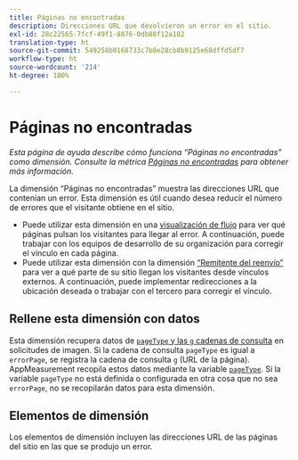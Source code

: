 ```yaml
---
title: Páginas no encontradas
description: Direcciones URL que devolvieron un error en el sitio.
exl-id: 28c22565-7fcf-49f1-8876-0db88f12a182
translation-type: ht
source-git-commit: 549258b0168733c7b0e28cb8b9125e68dffd5df7
workflow-type: ht
source-wordcount: '214'
ht-degree: 100%

---
```


# Páginas no encontradas

*Esta página de ayuda describe cómo funciona “Páginas no encontradas” como dimensión. Consulte la métrica [Páginas no encontradas](../metrics/pages-not-found.md) para obtener más información.*

La dimensión “Páginas no encontradas” muestra las direcciones URL que contenían un error. Esta dimensión es útil cuando desea reducir el número de errores que el visitante obtiene en el sitio.

* Puede utilizar esta dimensión en una [visualización de flujo](/help/analyze/analysis-workspace/visualizations/c-flow/flow.md) para ver qué páginas pulsan los visitantes para llegar al error. A continuación, puede trabajar con los equipos de desarrollo de su organización para corregir el vínculo en cada página.
* Puede utilizar esta dimensión con la dimensión [“Remitente del reenvío”](referrer.md) para ver a qué parte de su sitio llegan los visitantes desde vínculos externos. A continuación, puede implementar redirecciones a la ubicación deseada o trabajar con el tercero para corregir el vínculo.

## Rellene esta dimensión con datos

Esta dimensión recupera datos de [`pageType` y las `g` cadenas de consulta](/help/implement/validate/query-parameters.md) en solicitudes de imagen. Si la cadena de consulta `pageType` es igual a `errorPage`, se registra la cadena de consulta `g` (URL de la página). AppMeasurement recopila estos datos mediante la variable [`pageType`](/help/implement/vars/page-vars/pagetype.md). Si la variable `pageType` no está definida o configurada en otra cosa que no sea `errorPage`, no se recopilarán datos para esta dimensión.

## Elementos de dimensión

Los elementos de dimensión incluyen las direcciones URL de las páginas del sitio en las que se produjo un error.
